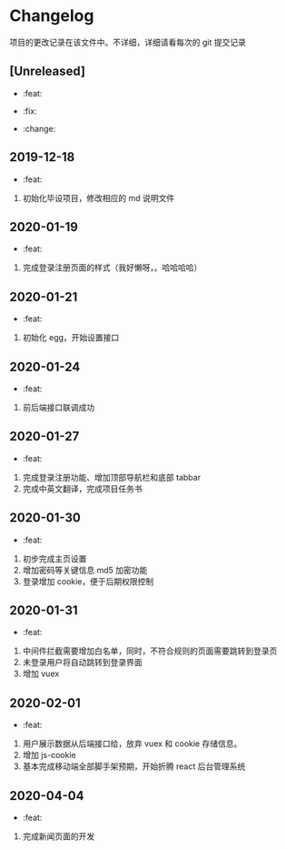 # Changelog

项目的更改记录在该文件中。不详细，详细请看每次的 git 提交记录

## [Unreleased]

- :feat:

- :fix:

- :change:

## 2019-12-18

- :feat:

1. 初始化毕设项目，修改相应的 md 说明文件

## 2020-01-19

- :feat:

1. 完成登录注册页面的样式（我好懒呀，。哈哈哈哈）

## 2020-01-21

- :feat:

1. 初始化 egg，开始设置接口

## 2020-01-24

- :feat:

1. 前后端接口联调成功

## 2020-01-27

- :feat:

1. 完成登录注册功能、增加顶部导航栏和底部 tabbar
2. 完成中英文翻译，完成项目任务书

## 2020-01-30

- :feat:

1.  初步完成主页设置
2.  增加密码等关键信息 md5 加密功能
3.  登录增加 cookie，便于后期权限控制

## 2020-01-31

- :feat:

1. 中间件拦截需要增加白名单，同时，不符合规则的页面需要跳转到登录页
2. 未登录用户将自动跳转到登录界面
3. 增加 vuex

## 2020-02-01

- :feat:

1. 用户展示数据从后端接口给，放弃 vuex 和 cookie 存储信息。
2. 增加 js-cookie
3. 基本完成移动端全部脚手架预期，开始折腾 react 后台管理系统

## 2020-04-04

- :feat:

1. 完成新闻页面的开发
